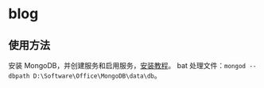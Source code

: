 # blog

## 使用方法

安装 MongoDB，并创建服务和启用服务，[安装教程](http://www.runoob.com/mongodb/mongodb-window-install.html)。
bat 处理文件：`mongod --dbpath D:\Software\Office\MongoDB\data\db`。
